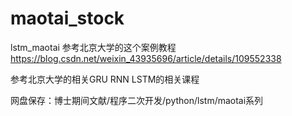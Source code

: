# maotai_stock
lstm_maotai
参考北京大学的这个案例教程
https://blog.csdn.net/weixin_43935696/article/details/109552338

参考北京大学的相关GRU RNN LSTM的相关课程


网盘保存：博士期间文献/程序二次开发/python/lstm/maotai系列
